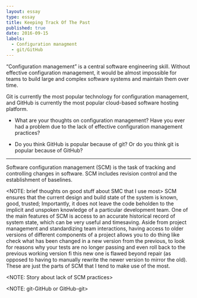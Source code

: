 ```yaml
---
layout: essay
type: essay
title: Keeping Track Of The Past
published: true
date: 2016-09-15
labels:
  - Configuration managment
  - git/GitHub
---
```


“Configuration management” is a central software engineering skill. Without effective configuration management, it would be almost impossible for teams to build large and complex software systems and maintain them over time.

Git is currently the most popular technology for configuration management, and GitHub is currently the most popular cloud-based software hosting platform.

- What are your thoughts on configuration management? Have you ever had a problem due to the lack of effective configuration management practices?

- Do you think GitHub is popular because of git? Or do you think git is popular because of GitHub?

---

Software configuration management (SCM) is the task of tracking and controlling changes in software. SCM includes revision control and the establishment of baselines.

<NOTE: brief thoughts on good stuff about SMC that I use most>
SCM ensures that the current design and build state of the system is known, good, trusted; Importantly, it does not leave the code beholden to the implicit and unspoken knowledge of a particular development team. One of the main features of SCM is  access to an accurate historical record of system state, which can be very useful and timesaving. Aside from project management and standardizing team interactions, having access to older versions of different components of a project allows you to do thing like check what has been changed in a new version from the previous, to look for reasons why your tests are no longer passing and even roll back to the previous working version fi this new one is flawed beyond repair (as opposed to having to manually rewrite the newer version to mirror the old). These are just the parts of SCM that I tend to make use of the most.

<NOTE: Story about lack of SCM practices>
<When I was first learning programming>

<NOTE: git-GitHub or GitHub-git>
   




